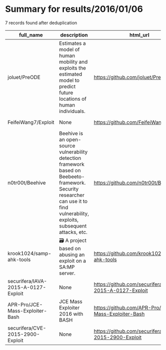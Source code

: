 
# Summary for results/2016/01/06
    
7 records found after deduplication

| full_name | description | html_url | matched_list | matched_count | pushed_at | size | stargazers_count | language | forks_count |
|-------------------------------------|-----------------------------------------------------------------------------------------------------------------------------------------------------------------------------------|--------------------------------------------------------|----------------------|-----------------|---------------------------|--------|--------------------|------------|---------------|
| joluet/PreODE | Estimates a model of human mobility and exploits the estimated model to predict future locations of human individuals. | https://github.com/joluet/PreODE | ['exploit'] | 1 | 2016-01-06 13:29:28+00:00 | 19376 | 5 | Java | 3 |
| FeifeiWang7/Exploit | None | https://github.com/FeifeiWang7/Exploit | ['exploit'] | 1 | 2016-01-06 01:06:50+00:00 | 243 | 0 | C | 0 |
| n0tr00t/Beehive | Beehive is an open-source vulnerability detection framework based on Beebeeto-framework. Security researcher can use it to find vulnerability, exploits, subsequent attacks, etc. | https://github.com/n0tr00t/Beehive | ['exploit'] | 1 | 2016-01-06 08:16:31+00:00 | 268 | 156 | Python | 66 |
| krook1024/samp-ahk-tools | 🗃️ A project based on abusing an exploit on a SA:MP server. | https://github.com/krook1024/samp-ahk-tools | ['exploit'] | 1 | 2016-01-06 21:11:50+00:00 | 50 | 0 | AutoHotkey | 0 |
| securifera/IAVA-2015-A-0127-Exploit | None | https://github.com/securifera/IAVA-2015-A-0127-Exploit | ['exploit'] | 1 | 2016-01-06 17:38:45+00:00 | 3 | 1 | Python | 3 |
| APR-Pro/JCE-Mass-Exploiter-Bash | JCE Mass Exploiter 2016 with BASH | https://github.com/APR-Pro/JCE-Mass-Exploiter-Bash | ['exploit'] | 1 | 2016-01-06 14:03:41+00:00 | 4 | 0 | Shell | 0 |
| securifera/CVE-2015-2900-Exploit | None | https://github.com/securifera/CVE-2015-2900-Exploit | ['cve-2', 'exploit'] | 2 | 2016-01-06 19:25:47+00:00 | 6 | 7 | Ruby | 4 |
